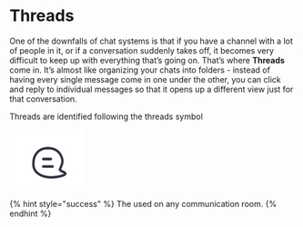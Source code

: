 # Threads

One of the downfalls of chat systems is that if you have a channel with a lot of people in it, or if a conversation suddenly takes off, it becomes very difficult to keep up with everything that’s going on. That’s where **Threads** come in. It’s almost like organizing your chats into folders - instead of having every single message come in one under the other, you can click and reply to individual messages so that it opens up a different view just for that conversation.

Threads are identified following the threads symbol

![](<../../../../.gitbook/assets/image (640) (1) (1) (1).png>)

{% hint style="success" %}
The used on any communication room.
{% endhint %}
